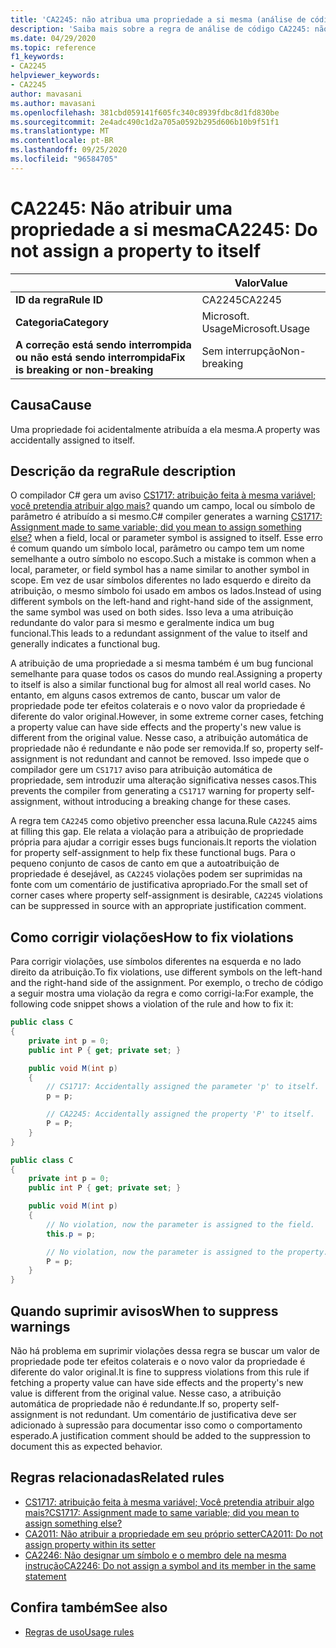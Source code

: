 ```yaml
---
title: 'CA2245: não atribua uma propriedade a si mesma (análise de código)'
description: 'Saiba mais sobre a regra de análise de código CA2245: não atribua uma propriedade a ela mesma'
ms.date: 04/29/2020
ms.topic: reference
f1_keywords:
- CA2245
helpviewer_keywords:
- CA2245
author: mavasani
ms.author: mavasani
ms.openlocfilehash: 381cbd059141f605fc340c8939fdbc8d1fd830be
ms.sourcegitcommit: 2e4adc490c1d2a705a0592b295d606b10b9f51f1
ms.translationtype: MT
ms.contentlocale: pt-BR
ms.lasthandoff: 09/25/2020
ms.locfileid: "96584705"
---
```

# <a name="ca2245-do-not-assign-a-property-to-itself"></a><span data-ttu-id="b94b2-103">CA2245: Não atribuir uma propriedade a si mesma</span><span class="sxs-lookup"><span data-stu-id="b94b2-103">CA2245: Do not assign a property to itself</span></span>

| | <span data-ttu-id="b94b2-104">Valor</span><span class="sxs-lookup"><span data-stu-id="b94b2-104">Value</span></span> |
|-|-|
| <span data-ttu-id="b94b2-105">**ID da regra**</span><span class="sxs-lookup"><span data-stu-id="b94b2-105">**Rule ID**</span></span> |<span data-ttu-id="b94b2-106">CA2245</span><span class="sxs-lookup"><span data-stu-id="b94b2-106">CA2245</span></span>|
| <span data-ttu-id="b94b2-107">**Categoria**</span><span class="sxs-lookup"><span data-stu-id="b94b2-107">**Category**</span></span> |<span data-ttu-id="b94b2-108">Microsoft. Usage</span><span class="sxs-lookup"><span data-stu-id="b94b2-108">Microsoft.Usage</span></span>|
| <span data-ttu-id="b94b2-109">**A correção está sendo interrompida ou não está sendo interrompida**</span><span class="sxs-lookup"><span data-stu-id="b94b2-109">**Fix is breaking or non-breaking**</span></span> |<span data-ttu-id="b94b2-110">Sem interrupção</span><span class="sxs-lookup"><span data-stu-id="b94b2-110">Non-breaking</span></span>|

## <a name="cause"></a><span data-ttu-id="b94b2-111">Causa</span><span class="sxs-lookup"><span data-stu-id="b94b2-111">Cause</span></span>

<span data-ttu-id="b94b2-112">Uma propriedade foi acidentalmente atribuída a ela mesma.</span><span class="sxs-lookup"><span data-stu-id="b94b2-112">A property was accidentally assigned to itself.</span></span>

## <a name="rule-description"></a><span data-ttu-id="b94b2-113">Descrição da regra</span><span class="sxs-lookup"><span data-stu-id="b94b2-113">Rule description</span></span>

<span data-ttu-id="b94b2-114">O compilador C# gera um aviso [CS1717: atribuição feita à mesma variável; você pretendia atribuir algo mais?](../../../csharp/misc/cs1717.md) quando um campo, local ou símbolo de parâmetro é atribuído a si mesmo.</span><span class="sxs-lookup"><span data-stu-id="b94b2-114">C# compiler generates a warning [CS1717: Assignment made to same variable; did you mean to assign something else?](../../../csharp/misc/cs1717.md) when a field, local or parameter symbol is assigned to itself.</span></span> <span data-ttu-id="b94b2-115">Esse erro é comum quando um símbolo local, parâmetro ou campo tem um nome semelhante a outro símbolo no escopo.</span><span class="sxs-lookup"><span data-stu-id="b94b2-115">Such a mistake is common when a local, parameter, or field symbol has a name similar to another symbol in scope.</span></span> <span data-ttu-id="b94b2-116">Em vez de usar símbolos diferentes no lado esquerdo e direito da atribuição, o mesmo símbolo foi usado em ambos os lados.</span><span class="sxs-lookup"><span data-stu-id="b94b2-116">Instead of using different symbols on the left-hand and right-hand side of the assignment, the same symbol was used on both sides.</span></span> <span data-ttu-id="b94b2-117">Isso leva a uma atribuição redundante do valor para si mesmo e geralmente indica um bug funcional.</span><span class="sxs-lookup"><span data-stu-id="b94b2-117">This leads to a redundant assignment of the value to itself and generally indicates a functional bug.</span></span>

<span data-ttu-id="b94b2-118">A atribuição de uma propriedade a si mesma também é um bug funcional semelhante para quase todos os casos do mundo real.</span><span class="sxs-lookup"><span data-stu-id="b94b2-118">Assigning a property to itself is also a similar functional bug for almost all real world cases.</span></span> <span data-ttu-id="b94b2-119">No entanto, em alguns casos extremos de canto, buscar um valor de propriedade pode ter efeitos colaterais e o novo valor da propriedade é diferente do valor original.</span><span class="sxs-lookup"><span data-stu-id="b94b2-119">However, in some extreme corner cases, fetching a property value can have side effects and the property's new value is different from the original value.</span></span> <span data-ttu-id="b94b2-120">Nesse caso, a atribuição automática de propriedade não é redundante e não pode ser removida.</span><span class="sxs-lookup"><span data-stu-id="b94b2-120">If so, property self-assignment is not redundant and cannot be removed.</span></span> <span data-ttu-id="b94b2-121">Isso impede que o compilador gere um `CS1717` aviso para atribuição automática de propriedade, sem introduzir uma alteração significativa nesses casos.</span><span class="sxs-lookup"><span data-stu-id="b94b2-121">This prevents the compiler from generating a `CS1717` warning for property self-assignment, without introducing a breaking change for these cases.</span></span>

<span data-ttu-id="b94b2-122">A regra tem `CA2245` como objetivo preencher essa lacuna.</span><span class="sxs-lookup"><span data-stu-id="b94b2-122">Rule `CA2245` aims at filling this gap.</span></span> <span data-ttu-id="b94b2-123">Ele relata a violação para a atribuição de propriedade própria para ajudar a corrigir esses bugs funcionais.</span><span class="sxs-lookup"><span data-stu-id="b94b2-123">It reports the violation for property self-assignment to help fix these functional bugs.</span></span> <span data-ttu-id="b94b2-124">Para o pequeno conjunto de casos de canto em que a autoatribuição de propriedade é desejável, as `CA2245` violações podem ser suprimidas na fonte com um comentário de justificativa apropriado.</span><span class="sxs-lookup"><span data-stu-id="b94b2-124">For the small set of corner cases where property self-assignment is desirable, `CA2245` violations can be suppressed in source with an appropriate justification comment.</span></span>

## <a name="how-to-fix-violations"></a><span data-ttu-id="b94b2-125">Como corrigir violações</span><span class="sxs-lookup"><span data-stu-id="b94b2-125">How to fix violations</span></span>

<span data-ttu-id="b94b2-126">Para corrigir violações, use símbolos diferentes na esquerda e no lado direito da atribuição.</span><span class="sxs-lookup"><span data-stu-id="b94b2-126">To fix violations, use different symbols on the left-hand and the right-hand side of the assignment.</span></span> <span data-ttu-id="b94b2-127">Por exemplo, o trecho de código a seguir mostra uma violação da regra e como corrigi-la:</span><span class="sxs-lookup"><span data-stu-id="b94b2-127">For example, the following code snippet shows a violation of the rule and how to fix it:</span></span>

```csharp
public class C
{
    private int p = 0;
    public int P { get; private set; }

    public void M(int p)
    {
        // CS1717: Accidentally assigned the parameter 'p' to itself.
        p = p;

        // CA2245: Accidentally assigned the property 'P' to itself.
        P = P;
    }
}
```

```csharp
public class C
{
    private int p = 0;
    public int P { get; private set; }

    public void M(int p)
    {
        // No violation, now the parameter is assigned to the field.
        this.p = p;

        // No violation, now the parameter is assigned to the property.
        P = p;
    }
}
```

## <a name="when-to-suppress-warnings"></a><span data-ttu-id="b94b2-128">Quando suprimir avisos</span><span class="sxs-lookup"><span data-stu-id="b94b2-128">When to suppress warnings</span></span>

<span data-ttu-id="b94b2-129">Não há problema em suprimir violações dessa regra se buscar um valor de propriedade pode ter efeitos colaterais e o novo valor da propriedade é diferente do valor original.</span><span class="sxs-lookup"><span data-stu-id="b94b2-129">It is fine to suppress violations from this rule if fetching a property value can have side effects and the property's new value is different from the original value.</span></span> <span data-ttu-id="b94b2-130">Nesse caso, a atribuição automática de propriedade não é redundante.</span><span class="sxs-lookup"><span data-stu-id="b94b2-130">If so, property self-assignment is not redundant.</span></span> <span data-ttu-id="b94b2-131">Um comentário de justificativa deve ser adicionado à supressão para documentar isso como o comportamento esperado.</span><span class="sxs-lookup"><span data-stu-id="b94b2-131">A justification comment should be added to the suppression to document this as expected behavior.</span></span>

## <a name="related-rules"></a><span data-ttu-id="b94b2-132">Regras relacionadas</span><span class="sxs-lookup"><span data-stu-id="b94b2-132">Related rules</span></span>

- [<span data-ttu-id="b94b2-133">CS1717: atribuição feita à mesma variável; Você pretendia atribuir algo mais?</span><span class="sxs-lookup"><span data-stu-id="b94b2-133">CS1717: Assignment made to same variable; did you mean to assign something else?</span></span>](../../../csharp/misc/cs1717.md)
- [<span data-ttu-id="b94b2-134">CA2011: Não atribuir a propriedade em seu próprio setter</span><span class="sxs-lookup"><span data-stu-id="b94b2-134">CA2011: Do not assign property within its setter</span></span>](ca2011.md)
- [<span data-ttu-id="b94b2-135">CA2246: Não designar um símbolo e o membro dele na mesma instrução</span><span class="sxs-lookup"><span data-stu-id="b94b2-135">CA2246: Do not assign a symbol and its member in the same statement</span></span>](ca2246.md)

## <a name="see-also"></a><span data-ttu-id="b94b2-136">Confira também</span><span class="sxs-lookup"><span data-stu-id="b94b2-136">See also</span></span>

- [<span data-ttu-id="b94b2-137">Regras de uso</span><span class="sxs-lookup"><span data-stu-id="b94b2-137">Usage rules</span></span>](usage-warnings.md)
